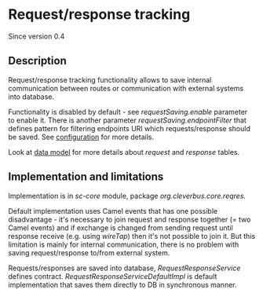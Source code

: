# Request/response tracking

Since version 0.4

## Description

Request/response tracking functionality allows to save internal communication between routes or communication with external systems into database. 

Functionality is disabled by default - see *requestSaving.enable* parameter to enable it. There is another parameter *requestSaving.endpointFilter* that defines pattern for filtering endpoints URI which requests/response should be saved. See [configuration](Configuration) for more details.

Look at <a href='Data-model'>data model</a> for more details about <i>request</i> and <i>response</i> tables.

## Implementation and limitations

Implementation is in *sc-core* module, package *org.cleverbus.core.reqres.*

Default implementation uses Camel events that has one possible disadvantage - it's necessary to join request and response together (= two Camel events) and if exchange is changed from sending request until response receive (e.g. using *wireTap*) then it's not possible to join it. But this limitation is mainly for internal communication, there is no problem with saving request/response to/from external system.

Requests/responses are saved into database, *RequestResponseService* defines contract. *RequestResponseServiceDefaultImpl* is default implementation that saves them directly to DB in synchronous manner.

